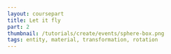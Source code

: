 ```yaml
---
layout: coursepart
title: Let it fly
part: 2
thumbnail: /tutorials/create/events/sphere-box.png
tags: entity, material, transformation, rotation
---
```

